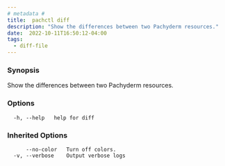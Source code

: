 ```yaml
---
# metadata # 
title:  pachctl diff
description: "Show the differences between two Pachyderm resources."
date:  2022-10-11T16:50:12-04:00
tags:
  - diff-file
---
```


### Synopsis

Show the differences between two Pachyderm resources.

### Options

```
  -h, --help   help for diff
```

### Inherited Options

```
      --no-color   Turn off colors.
  -v, --verbose    Output verbose logs
```

